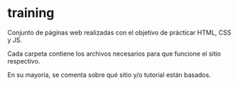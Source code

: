 # training
Conjunto de páginas web realizadas con el objetivo de prácticar HTML, CSS y JS.

Cada carpeta contiene los archivos necesarios para que funcione el sitio respectivo.

En su mayoría, se comenta sobre qué sitio y/o tutorial están basados.
